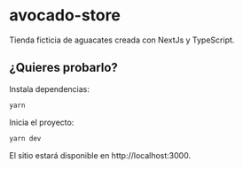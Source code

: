 # avocado-store

Tienda ficticia de aguacates creada con NextJs y TypeScript.

## ¿Quieres probarlo?

Instala dependencias:

```sh
yarn
```

Inicia el proyecto:

```sh
yarn dev
```

El sitio estará disponible en http://localhost:3000.
